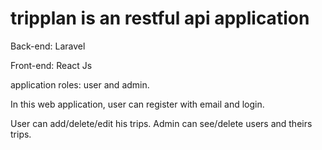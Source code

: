 # tripplan is an restful api application

Back-end: Laravel

Front-end: React Js

application roles: user and admin.

In this web application, user can register with email and login.

User can add/delete/edit his trips.
Admin can see/delete users and theirs trips.
